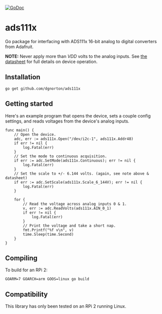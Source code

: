 [![GoDoc](https://godoc.org/github.com/dgnorton/ads111x?status.svg)](https://godoc.org/github.com/dgnorton/ads111x)
# ads111x
Go package for interfacing with ADS111x 16-bit analog to digital converters from Adafruit.

**NOTE:** Never apply more than *VDD* volts to the analog inputs. See [the datasheet](https://cdn-shop.adafruit.com/datasheets/ads1115.pdf) for full details on device operation.

## Installation

```
go get github.com/dgnorton/ads111x
```
## Getting started
Here's an example program that opens the device, sets a couple config settings, and reads voltages from the device's analog inputs.
```golang
func main() {
	// Open the device.
	adc, err := ads111x.Open("/dev/i2c-1", ads111x.Addr48)
	if err != nil {
		log.Fatal(err)
	}
	// Set the mode to continuous acquisition.
	if err := adc.SetMode(ads111x.Continuous); err != nil {
		log.Fatal(err)
	}
	// Set the scale to +/- 6.144 volts. (again, see note above & datasheet)
	if err := adc.SetScale(ads111x.Scale_6_144V); err != nil {
		log.Fatal(err)
	}

	for {
		// Read the voltage across analog inputs 0 & 1.
		v, err := adc.ReadVolts(ads111x.AIN_0_1)
		if err != nil {
			log.Fatal(err)
		}
		// Print the voltage and take a short nap.
		fmt.Printf("%f v\n", v)
		time.Sleep(time.Second)
	}
}
```
## Compiling
To build for an RPi 2:
```
GOARM=7 GOARCH=arm GOOS=linux go build
```
## Compatibility
This library has only been tested on an RPi 2 running Linux.
